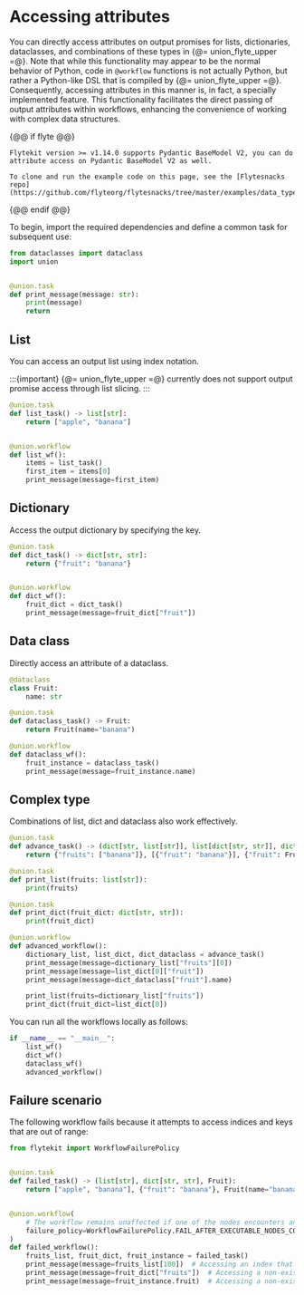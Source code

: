 # Accessing attributes

You can directly access attributes on output promises for lists, dictionaries, dataclasses, and combinations of these types in {@= union_flyte_upper =@}.
Note that while this functionality may appear to be the normal behavior of Python, code in `@workflow` functions is not actually Python, but rather a Python-like DSL that is compiled by {@= union_flyte_upper =@}.
Consequently, accessing attributes in this manner is, in fact, a specially implemented feature.
This functionality facilitates the direct passing of output attributes within workflows, enhancing the convenience of working with complex data structures.

{@@ if flyte @@}
```{important}
Flytekit version >= v1.14.0 supports Pydantic BaseModel V2, you can do attribute access on Pydantic BaseModel V2 as well.
```

```{note}
To clone and run the example code on this page, see the [Flytesnacks repo](https://github.com/flyteorg/flytesnacks/tree/master/examples/data_types_and_io/).
```
{@@ endif @@}

To begin, import the required dependencies and define a common task for subsequent use:

```python
from dataclasses import dataclass
import union


@union.task
def print_message(message: str):
    print(message)
    return
```

## List
You can access an output list using index notation.

:::{important}
{@= union_flyte_upper =@} currently does not support output promise access through list slicing.
:::

```python
@union.task
def list_task() -> list[str]:
    return ["apple", "banana"]


@union.workflow
def list_wf():
    items = list_task()
    first_item = items[0]
    print_message(message=first_item)
```

## Dictionary
Access the output dictionary by specifying the key.

```python
@union.task
def dict_task() -> dict[str, str]:
    return {"fruit": "banana"}


@union.workflow
def dict_wf():
    fruit_dict = dict_task()
    print_message(message=fruit_dict["fruit"])
```

## Data class
Directly access an attribute of a dataclass.

```python
@dataclass
class Fruit:
    name: str

@union.task
def dataclass_task() -> Fruit:
    return Fruit(name="banana")

@union.workflow
def dataclass_wf():
    fruit_instance = dataclass_task()
    print_message(message=fruit_instance.name)
```

## Complex type
Combinations of list, dict and dataclass also work effectively.

```python
@union.task
def advance_task() -> (dict[str, list[str]], list[dict[str, str]], dict[str, Fruit]):
    return {"fruits": ["banana"]}, [{"fruit": "banana"}], {"fruit": Fruit(name="banana")}

@union.task
def print_list(fruits: list[str]):
    print(fruits)

@union.task
def print_dict(fruit_dict: dict[str, str]):
    print(fruit_dict)

@union.workflow
def advanced_workflow():
    dictionary_list, list_dict, dict_dataclass = advance_task()
    print_message(message=dictionary_list["fruits"][0])
    print_message(message=list_dict[0]["fruit"])
    print_message(message=dict_dataclass["fruit"].name)

    print_list(fruits=dictionary_list["fruits"])
    print_dict(fruit_dict=list_dict[0])
```

You can run all the workflows locally as follows:

```python
if __name__ == "__main__":
    list_wf()
    dict_wf()
    dataclass_wf()
    advanced_workflow()
```

## Failure scenario
The following workflow fails because it attempts to access indices and keys that are out of range:

```python
from flytekit import WorkflowFailurePolicy


@union.task
def failed_task() -> (list[str], dict[str, str], Fruit):
    return ["apple", "banana"], {"fruit": "banana"}, Fruit(name="banana")


@union.workflow(
    # The workflow remains unaffected if one of the nodes encounters an error, as long as other executable nodes are still available
    failure_policy=WorkflowFailurePolicy.FAIL_AFTER_EXECUTABLE_NODES_COMPLETE
)
def failed_workflow():
    fruits_list, fruit_dict, fruit_instance = failed_task()
    print_message(message=fruits_list[100])  # Accessing an index that doesn't exist
    print_message(message=fruit_dict["fruits"])  # Accessing a non-existent key
    print_message(message=fruit_instance.fruit)  # Accessing a non-existent param
```
